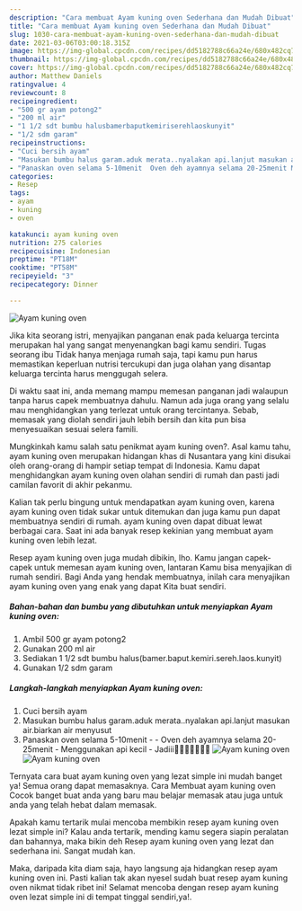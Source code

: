 ```yaml
---
description: "Cara membuat Ayam kuning oven Sederhana dan Mudah Dibuat"
title: "Cara membuat Ayam kuning oven Sederhana dan Mudah Dibuat"
slug: 1030-cara-membuat-ayam-kuning-oven-sederhana-dan-mudah-dibuat
date: 2021-03-06T03:00:18.315Z
image: https://img-global.cpcdn.com/recipes/dd5182788c66a24e/680x482cq70/ayam-kuning-oven-foto-resep-utama.jpg
thumbnail: https://img-global.cpcdn.com/recipes/dd5182788c66a24e/680x482cq70/ayam-kuning-oven-foto-resep-utama.jpg
cover: https://img-global.cpcdn.com/recipes/dd5182788c66a24e/680x482cq70/ayam-kuning-oven-foto-resep-utama.jpg
author: Matthew Daniels
ratingvalue: 4
reviewcount: 8
recipeingredient:
- "500 gr ayam potong2"
- "200 ml air"
- "1 1/2 sdt bumbu halusbamerbaputkemiriserehlaoskunyit"
- "1/2 sdm garam"
recipeinstructions:
- "Cuci bersih ayam"
- "Masukan bumbu halus garam.aduk merata..nyalakan api.lanjut masukan air.biarkan air menyusut"
- "Panaskan oven selama 5-10menit  Oven deh ayamnya selama 20-25menit Menggunakan api kecil Jadiii🤗🤫🤭🤤🤤🤤🤤"
categories:
- Resep
tags:
- ayam
- kuning
- oven

katakunci: ayam kuning oven 
nutrition: 275 calories
recipecuisine: Indonesian
preptime: "PT18M"
cooktime: "PT58M"
recipeyield: "3"
recipecategory: Dinner

---
```



![Ayam kuning oven](https://img-global.cpcdn.com/recipes/dd5182788c66a24e/680x482cq70/ayam-kuning-oven-foto-resep-utama.jpg)

Jika kita seorang istri, menyajikan panganan enak pada keluarga tercinta merupakan hal yang sangat menyenangkan bagi kamu sendiri. Tugas seorang ibu Tidak hanya menjaga rumah saja, tapi kamu pun harus memastikan keperluan nutrisi tercukupi dan juga olahan yang disantap keluarga tercinta harus menggugah selera.

Di waktu  saat ini, anda memang mampu memesan panganan jadi walaupun tanpa harus capek membuatnya dahulu. Namun ada juga orang yang selalu mau menghidangkan yang terlezat untuk orang tercintanya. Sebab, memasak yang diolah sendiri jauh lebih bersih dan kita pun bisa menyesuaikan sesuai selera famili. 



Mungkinkah kamu salah satu penikmat ayam kuning oven?. Asal kamu tahu, ayam kuning oven merupakan hidangan khas di Nusantara yang kini disukai oleh orang-orang di hampir setiap tempat di Indonesia. Kamu dapat menghidangkan ayam kuning oven olahan sendiri di rumah dan pasti jadi camilan favorit di akhir pekanmu.

Kalian tak perlu bingung untuk mendapatkan ayam kuning oven, karena ayam kuning oven tidak sukar untuk ditemukan dan juga kamu pun dapat membuatnya sendiri di rumah. ayam kuning oven dapat dibuat lewat berbagai cara. Saat ini ada banyak resep kekinian yang membuat ayam kuning oven lebih lezat.

Resep ayam kuning oven juga mudah dibikin, lho. Kamu jangan capek-capek untuk memesan ayam kuning oven, lantaran Kamu bisa menyajikan di rumah sendiri. Bagi Anda yang hendak membuatnya, inilah cara menyajikan ayam kuning oven yang enak yang dapat Kita buat sendiri.

<!--inarticleads1-->

##### Bahan-bahan dan bumbu yang dibutuhkan untuk menyiapkan Ayam kuning oven:

1. Ambil 500 gr ayam potong2
1. Gunakan 200 ml air
1. Sediakan 1 1/2 sdt bumbu halus(bamer.baput.kemiri.sereh.laos.kunyit)
1. Gunakan 1/2 sdm garam




<!--inarticleads2-->

##### Langkah-langkah menyiapkan Ayam kuning oven:

1. Cuci bersih ayam
1. Masukan bumbu halus garam.aduk merata..nyalakan api.lanjut masukan air.biarkan air menyusut
1. Panaskan oven selama 5-10menit -  - Oven deh ayamnya selama 20-25menit - Menggunakan api kecil - Jadiii🤗🤫🤭🤤🤤🤤🤤
<img src="https://img-global.cpcdn.com/steps/73c77379961f0391/160x128cq70/ayam-kuning-oven-langkah-memasak-3-foto.jpg" alt="Ayam kuning oven"><img src="https://img-global.cpcdn.com/steps/9c1bba66e6dd0504/160x128cq70/ayam-kuning-oven-langkah-memasak-3-foto.jpg" alt="Ayam kuning oven">



Ternyata cara buat ayam kuning oven yang lezat simple ini mudah banget ya! Semua orang dapat memasaknya. Cara Membuat ayam kuning oven Cocok banget buat anda yang baru mau belajar memasak atau juga untuk anda yang telah hebat dalam memasak.

Apakah kamu tertarik mulai mencoba membikin resep ayam kuning oven lezat simple ini? Kalau anda tertarik, mending kamu segera siapin peralatan dan bahannya, maka bikin deh Resep ayam kuning oven yang lezat dan sederhana ini. Sangat mudah kan. 

Maka, daripada kita diam saja, hayo langsung aja hidangkan resep ayam kuning oven ini. Pasti kalian tak akan nyesel sudah buat resep ayam kuning oven nikmat tidak ribet ini! Selamat mencoba dengan resep ayam kuning oven lezat simple ini di tempat tinggal sendiri,ya!.

